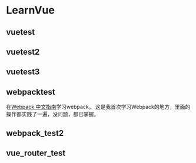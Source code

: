 # LearnVue

## vuetest

## vuetest2

## vuetest3

## webpacktest
在[Webpack 中文指南](http://webpackdoc.com/index.html)学习webpack。
这是我首次学习Webpack的地方，里面的操作都实践了一遍，没问题，都已掌握。

## webpack_test2

## vue_router_test